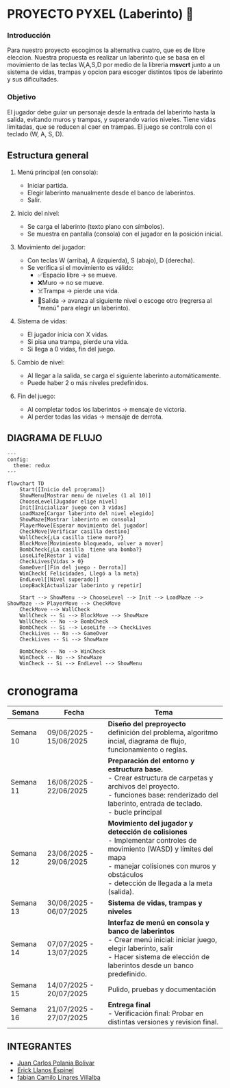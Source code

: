 # PROYECTO PYXEL (Laberinto) 🧩
### Introducción

Para nuestro proyecto escogimos la alternativa cuatro, que es de libre eleccion. Nuestra propuesta es realizar un laberinto que se basa en el movimiento de las teclas W,A,S,D por medio de la libreria **msvcrt** junto a un sistema de vidas, trampas y opcion para escoger distintos tipos de laberinto y sus dificultades.

### Objetivo 

El jugador debe guiar un personaje desde la entrada del laberinto hasta la salida, evitando muros y trampas, y superando varios niveles. Tiene vidas limitadas, que se reducen al caer en trampas. El juego se controla con el teclado (W, A, S, D).


## Estructura general

1. Menú principal (en consola):
   - Iniciar partida.
   - Elegir laberinto manualmente desde el banco de laberintos.
   - Salir.

2. Inicio del nivel:
   - Se carga el laberinto (texto plano con símbolos).
   - Se muestra en pantalla (consola) con el jugador en la posición inicial.

3. Movimiento del jugador:
   - Con teclas W (arriba), A (izquierda), S (abajo), D (derecha).
   - Se verifica si el movimiento es válido:
     - ✅Espacio libre → se mueve.
     - ❌Muro → no se mueve.
     - ☠️Trampa → pierde una vida.
     - 🚪Salida → avanza al siguiente nivel o escoge otro (regrersa al "menú" para elegir un laberinto).

4. Sistema de vidas:
   - El jugador inicia con X vidas.
   - Si pisa una trampa, pierde una vida.
   - Si llega a 0 vidas, fin del juego.

5. Cambio de nivel:
   - Al llegar a la salida, se carga el siguiente laberinto automáticamente.
   - Puede haber 2 o más niveles predefinidos.

6. Fin del juego:
   - Al completar todos los laberintos → mensaje de victoria.
   - Al perder todas las vidas → mensaje de derrota.
## DIAGRAMA DE FLUJO

``` mermaid
---
config:
  theme: redux
---

flowchart TD
    Start([Inicio del programa])
    ShowMenu[Mostrar menu de niveles (1 al 10)]
    ChooseLevel[Jugador elige nivel]
    Init[Inicializar juego con 3 vidas]
    LoadMaze[Cargar laberinto del nivel elegido]
    ShowMaze[Mostrar laberinto en consola]
    PlayerMove[Esperar movimiento del jugador]
    CheckMove[Verificar casilla destino]
    WallCheck{¿La casilla tiene muro?}
    BlockMove[Movimiento bloqueado, volver a mover]
    BombCheck{¿La casilla  tiene una bomba?}
    LoseLife[Restar 1 vida]
    CheckLives{Vidas > 0}
    GameOver[[Fin del juego - Derrota]]
    WinCheck{ Felicidades, Llegó a la meta}
    EndLevel[[Nivel superado]]
    LoopBack[Actualizar laberinto y repetir]

    Start --> ShowMenu --> ChooseLevel --> Init --> LoadMaze --> ShowMaze --> PlayerMove --> CheckMove
    CheckMove --> WallCheck
    WallCheck -- Si --> BlockMove --> ShowMaze
    WallCheck -- No --> BombCheck
    BombCheck -- Si --> LoseLife --> CheckLives
    CheckLives -- No --> GameOver
    CheckLives -- Si --> ShowMaze

    BombCheck -- No --> WinCheck
    WinCheck -- No --> ShowMaze
    WinCheck -- Si --> EndLevel --> ShowMenu
```
# cronograma

| **Semana** | **Fecha**               | **Tema**                                                                                                  |
| ---------- | ----------------------- | --------------------------------------------------------------------------------------------------------- |
| Semana 10  | 09/06/2025 - 15/06/2025 | **Diseño del preproyecto**<br>definición del problema, algoritmo incial, diagrama de flujo, funcionamiento o reglas. |
| Semana 11  | 16/06/2025 - 22/06/2025 | **Preparación del entorno y estructura base.**<br> - Crear estructura de carpetas y archivos del proyecto.<br>- funciones base: renderizado del laberinto, entrada de teclado.<br> - bucle principal|
| Semana 12  | 23/06/2025 - 29/06/2025 | **Movimiento del jugador y detección de colisiones**<br>- Implementar controles de movimiento (WASD) y límites del mapa<br>- manejar colisiones con muros y obstáculos<br>- detección de llegada a la meta (salida).                         |
| Semana 13  | 30/06/2025 - 06/07/2025 | **Sistema de vidas, trampas y niveles**       |
| Semana 14  | 07/07/2025 - 13/07/2025 | **Interfaz de menú en consola y banco de laberintos**<br>- Crear menú inicial: iniciar juego, elegir laberinto, salir<br>- Hacer sistema de elección de laberintos desde un banco predefinido.                     |
| Semana 15  | 14/07/2025 - 20/07/2025 | Pulido, pruebas y documentación                 |
| Semana 16  | 21/07/2025 - 27/07/2025 | **Entrega final**<br>- Verificación final: Probar en distintas versiones y revision final. |

## INTEGRANTES
- [Juan Carlos Polania Bolivar](https://github.com/Ciyuang)
- [Erick Llanos Espinel](https://github.com/erickllanos120)
- [fabian Camilo Linares Villalba](https://github.com/campersi93)
